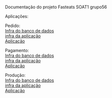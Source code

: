 Documentação do projeto Fasteats SOAT1 grupo56

Aplicações:

Pedido:<br>
[Infra do banco de dados](https://github.com/FIAP-Grupo56-SOAT1/INFRA_DB_FAST-EATS/actions/workflows/deploy-producao.yml)<br>
[infra da aplicação](https://github.com/FIAP-Grupo56-SOAT1/INFRA_ECS_FAST-EATS/actions/workflows/deploy-producao.yml)<br>
[Aplicação](https://github.com/FIAP-Grupo56-SOAT1/MICROSERV_PEDIDO_FAST-EATS/actions)<br>

Pagamento:<br>
[Infra do banco de dados](https://github.com/FIAP-Grupo56-SOAT1/INFRA_DB_PAGAMENTO_FAST-EATS/actions/workflows/deploy-producao.yml)<br>
[infra da aplicação](https://github.com/FIAP-Grupo56-SOAT1/INFRA_ECS_PAGAMENTO_FAST-EATS/actions/workflows/deploy-producao.yml)<br>
[Aplicação](https://github.com/FIAP-Grupo56-SOAT1/MICROSERV_PAGAMENTO_FAST-EATS/actions)<br>

Produção:<br>
[Infra do banco de dados](https://github.com/FIAP-Grupo56-SOAT1/INFRA_DB_PRODUCAO_FAST-EATS/actions/workflows/deploy-producao.yml)<br>
[infra da aplicação](https://github.com/FIAP-Grupo56-SOAT1/INFRA_ECS_PRODUCAO_FAST-EATS/actions/workflows/deploy-producao.yml)<br>
[Aplicação](https://github.com/FIAP-Grupo56-SOAT1/MICROSERV_PRODUCAO_FAST-EATS/actions)<br>


<!--

**Here are some ideas to get you started:**

🙋‍♀️ A short introduction - what is your organization all about?
🌈 Contribution guidelines - how can the community get involved?
👩‍💻 Useful resources - where can the community find your docs? Is there anything else the community should know?
🍿 Fun facts - what does your team eat for breakfast?
🧙 Remember, you can do mighty things with the power of [Markdown](https://docs.github.com/github/writing-on-github/getting-started-with-writing-and-formatting-on-github/basic-writing-and-formatting-syntax)
-->
